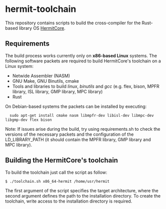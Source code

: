 # hermit-toolchain

This repository contains scripts to build the cross-compiler for the Rust-based library OS [HermitCore](https://github.com/hermit-os/libhermit-rs).

## Requirements

The build process works currently only on **x86-based Linux** systems. The following software packets are required to build HermitCore's toolchain on a Linux system:

* Netwide Assembler (NASM)
* GNU Make, GNU Binutils, cmake
* Tools and libraries to build *linux*, *binutils* and *gcc* (e.g. flex, bison, MPFR library, ISL library, GMP library, MPC library)
* Rust

On Debian-based systems the packets can be installed by executing:
```
  sudo apt-get install cmake nasm libmpfr-dev libisl-dev libmpc-dev libgmp-dev flex bison
```

Note: If issues arise during the build, try using requirements.sh to check the versions of the necessary packets and the configuration of the LD_LIBRARY_PATH (it should contain the MPFR library, GMP library and MPC library).

## Building the HermitCore's toolchain

To build the toolchain just call the script as follow:

```bash
$ ./toolchain.sh x86_64-hermit /home/usr/hermit
```

The first argument of the script specifies the target architecture, where the second argument defines the path to the installation directory.
To create the toolchain, write access to the installation directory is required.
